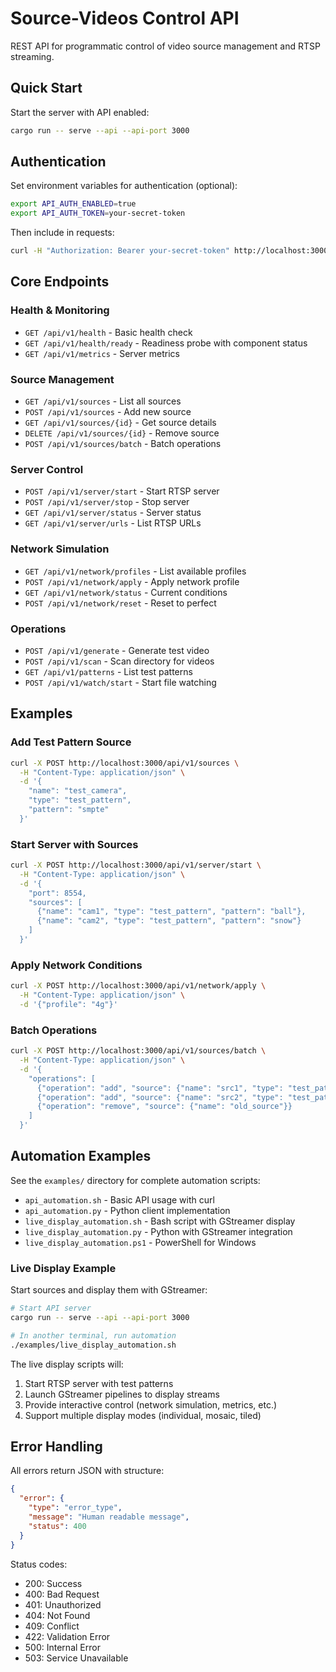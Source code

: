 # Source-Videos Control API

REST API for programmatic control of video source management and RTSP streaming.

## Quick Start

Start the server with API enabled:

```bash
cargo run -- serve --api --api-port 3000
```

## Authentication

Set environment variables for authentication (optional):

```bash
export API_AUTH_ENABLED=true
export API_AUTH_TOKEN=your-secret-token
```

Then include in requests:
```bash
curl -H "Authorization: Bearer your-secret-token" http://localhost:3000/api/v1/sources
```

## Core Endpoints

### Health & Monitoring

- `GET /api/v1/health` - Basic health check
- `GET /api/v1/health/ready` - Readiness probe with component status
- `GET /api/v1/metrics` - Server metrics

### Source Management

- `GET /api/v1/sources` - List all sources
- `POST /api/v1/sources` - Add new source
- `GET /api/v1/sources/{id}` - Get source details
- `DELETE /api/v1/sources/{id}` - Remove source
- `POST /api/v1/sources/batch` - Batch operations

### Server Control

- `POST /api/v1/server/start` - Start RTSP server
- `POST /api/v1/server/stop` - Stop server
- `GET /api/v1/server/status` - Server status
- `GET /api/v1/server/urls` - List RTSP URLs

### Network Simulation

- `GET /api/v1/network/profiles` - List available profiles
- `POST /api/v1/network/apply` - Apply network profile
- `GET /api/v1/network/status` - Current conditions
- `POST /api/v1/network/reset` - Reset to perfect

### Operations

- `POST /api/v1/generate` - Generate test video
- `POST /api/v1/scan` - Scan directory for videos
- `GET /api/v1/patterns` - List test patterns
- `POST /api/v1/watch/start` - Start file watching

## Examples

### Add Test Pattern Source

```bash
curl -X POST http://localhost:3000/api/v1/sources \
  -H "Content-Type: application/json" \
  -d '{
    "name": "test_camera",
    "type": "test_pattern",
    "pattern": "smpte"
  }'
```

### Start Server with Sources

```bash
curl -X POST http://localhost:3000/api/v1/server/start \
  -H "Content-Type: application/json" \
  -d '{
    "port": 8554,
    "sources": [
      {"name": "cam1", "type": "test_pattern", "pattern": "ball"},
      {"name": "cam2", "type": "test_pattern", "pattern": "snow"}
    ]
  }'
```

### Apply Network Conditions

```bash
curl -X POST http://localhost:3000/api/v1/network/apply \
  -H "Content-Type: application/json" \
  -d '{"profile": "4g"}'
```

### Batch Operations

```bash
curl -X POST http://localhost:3000/api/v1/sources/batch \
  -H "Content-Type: application/json" \
  -d '{
    "operations": [
      {"operation": "add", "source": {"name": "src1", "type": "test_pattern", "pattern": "smpte"}},
      {"operation": "add", "source": {"name": "src2", "type": "test_pattern", "pattern": "ball"}},
      {"operation": "remove", "source": {"name": "old_source"}}
    ]
  }'
```

## Automation Examples

See the `examples/` directory for complete automation scripts:

- `api_automation.sh` - Basic API usage with curl
- `api_automation.py` - Python client implementation
- `live_display_automation.sh` - Bash script with GStreamer display
- `live_display_automation.py` - Python with GStreamer integration
- `live_display_automation.ps1` - PowerShell for Windows

### Live Display Example

Start sources and display them with GStreamer:

```bash
# Start API server
cargo run -- serve --api --api-port 3000

# In another terminal, run automation
./examples/live_display_automation.sh
```

The live display scripts will:
1. Start RTSP server with test patterns
2. Launch GStreamer pipelines to display streams
3. Provide interactive control (network simulation, metrics, etc.)
4. Support multiple display modes (individual, mosaic, tiled)

## Error Handling

All errors return JSON with structure:

```json
{
  "error": {
    "type": "error_type",
    "message": "Human readable message",
    "status": 400
  }
}
```

Status codes:
- 200: Success
- 400: Bad Request
- 401: Unauthorized
- 404: Not Found
- 409: Conflict
- 422: Validation Error
- 500: Internal Error
- 503: Service Unavailable